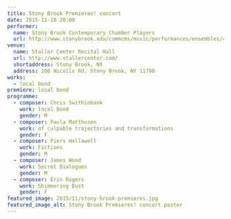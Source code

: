 ```yaml
---
title: Stony Brook Premieres! concert
date: 2015-11-18 20:00
performer:
  name: Stony Brook Contemporary Chamber Players
  url: http://www.stonybrook.edu/commcms/music/performances/ensembles/ccp.shtml
venue:
  name: Staller Center Recital Hall
  url: http://www.stallercenter.com/
  shortaddress: Stony Brook, NY
  address: 100 Nicolls Rd, Stony Brook, NY 11790
works:
  - local bond
premiere: local bond
programme:
  - composer: Chris Swithinbank
    work: local bond
    gender: M
  - composer: Paula Matthusen
    work: of culpable trajectories and transformations
    gender: F
  - composer: Piers Hellawell
    work: Fictions
    gender: M
  - composer: James Wood
    work: Secret Dialogues
    gender: M
  - composer: Erin Rogers
    work: Shimmering Dust
    gender: F
featured_image: 2015/11/stony-brook-premieres.jpg
featured_image_alt: Stony Brook Premieres! concert poster
---
```


